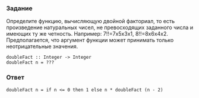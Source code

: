 ### Задание

Определите функцию, вычисляющую двойной факториал, то есть произведение натуральных чисел, не превосходящих заданного числа и имеющих ту же четность. Например: 7!!=7x5x3x1, 8!!=8x6x4x2. Предполагается, что аргумент функции может принимать только неотрицательные значения.

```
doubleFact :: Integer -> Integer
doubleFact n = ???
```

### Ответ

`doubleFact n = if n <= 0 then 1 else n * doubleFact (n - 2)`

